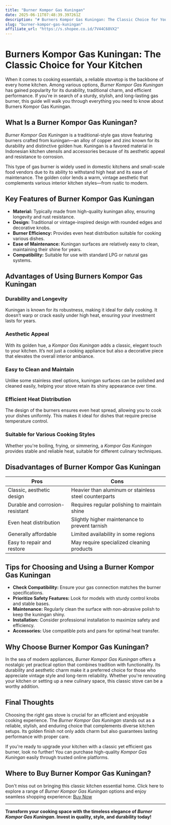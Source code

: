 ```yaml
---
title: "Burner Kompor Gas Kuningan"
date: 2025-06-11T07:48:39.397261Z
description: "# Burners Kompor Gas Kuningan: The Classic Choice for Your Kitchen..."
slug: "burner-kompor-gas-kuningan"
affiliate_url: "https://s.shopee.co.id/7V44C68VX2"
---
```

# Burners Kompor Gas Kuningan: The Classic Choice for Your Kitchen

When it comes to cooking essentials, a reliable stovetop is the backbone of every home kitchen. Among various options, *Burner Kompor Gas Kuningan* has gained popularity for its durability, traditional charm, and efficient performance. If you're in search of a sturdy, stylish, and long-lasting gas burner, this guide will walk you through everything you need to know about Burners Kompor Gas Kuningan.

## What Is a Burner Kompor Gas Kuningan?

*Burner Kompor Gas Kuningan* is a traditional-style gas stove featuring burners crafted from kuningan—an alloy of copper and zinc known for its durability and distinctive golden hue. Kuningan is a favored material in Indonesian kitchen utensils and accessories because of its aesthetic appeal and resistance to corrosion.

This type of gas burner is widely used in domestic kitchens and small-scale food vendors due to its ability to withstand high heat and its ease of maintenance. The golden color lends a warm, vintage aesthetic that complements various interior kitchen styles—from rustic to modern.

## Key Features of Burner Kompor Gas Kuningan

- **Material:** Typically made from high-quality kuningan alloy, ensuring longevity and rust resistance.
- **Design:** Traditional or vintage-inspired design with rounded edges and decorative knobs.
- **Burner Efficiency:** Provides even heat distribution suitable for cooking various dishes.
- **Ease of Maintenance:** Kuningan surfaces are relatively easy to clean, maintaining their shine for years.
- **Compatibility:** Suitable for use with standard LPG or natural gas systems.

## Advantages of Using Burners Kompor Gas Kuningan

### Durability and Longevity

Kuningan is known for its robustness, making it ideal for daily cooking. It doesn’t warp or crack easily under high heat, ensuring your investment lasts for years.

### Aesthetic Appeal

With its golden hue, a *Kompor Gas Kuningan* adds a classic, elegant touch to your kitchen. It’s not just a cooking appliance but also a decorative piece that elevates the overall interior ambiance.

### Easy to Clean and Maintain

Unlike some stainless steel options, kuningan surfaces can be polished and cleaned easily, helping your stove retain its shiny appearance over time.

### Efficient Heat Distribution

The design of the burners ensures even heat spread, allowing you to cook your dishes uniformly. This makes it ideal for dishes that require precise temperature control.

### Suitable for Various Cooking Styles

Whether you're boiling, frying, or simmering, a *Kompor Gas Kuningan* provides stable and reliable heat, suitable for different culinary techniques.

## Disadvantages of Burner Kompor Gas Kuningan

| Pros | Cons |
|--------|---------|
| Classic, aesthetic design | Heavier than aluminum or stainless steel counterparts |
| Durable and corrosion-resistant | Requires regular polishing to maintain shine |
| Even heat distribution | Slightly higher maintenance to prevent tarnish |
| Generally affordable | Limited availability in some regions |
| Easy to repair and restore | May require specialized cleaning products |

## Tips for Choosing and Using a Burner Kompor Gas Kuningan

- **Check Compatibility:** Ensure your gas connection matches the burner specifications.
- **Prioritize Safety Features:** Look for models with sturdy control knobs and stable bases.
- **Maintenance:** Regularly clean the surface with non-abrasive polish to keep the kuningan shiny.
- **Installation:** Consider professional installation to maximize safety and efficiency.
- **Accessories:** Use compatible pots and pans for optimal heat transfer.

## Why Choose Burner Kompor Gas Kuningan?

In the sea of modern appliances, *Burner Kompor Gas Kuningan* offers a nostalgic yet practical option that combines tradition with functionality. Its durability and aesthetic charm make it a preferred choice for those who appreciate vintage style and long-term reliability. Whether you're renovating your kitchen or setting up a new culinary space, this classic stove can be a worthy addition.

## Final Thoughts

Choosing the right gas stove is crucial for an efficient and enjoyable cooking experience. The *Burner Kompor Gas Kuningan* stands out as a reliable, stylish, and enduring choice that complements diverse kitchen setups. Its golden finish not only adds charm but also guarantees lasting performance with proper care.

If you're ready to upgrade your kitchen with a classic yet efficient gas burner, look no further! You can purchase high-quality *Kompor Gas Kuningan* easily through trusted online platforms.

## Where to Buy Burner Kompor Gas Kuningan?

Don't miss out on bringing this classic kitchen essential home. Click here to explore a range of *Burner Kompor Gas Kuningan* options and enjoy seamless shopping experience: [Buy Now](https://s.shopee.co.id/7V44C68VX2)

---

**Transform your cooking space with the timeless elegance of *Burner Kompor Gas Kuningan*. Invest in quality, style, and durability today!**